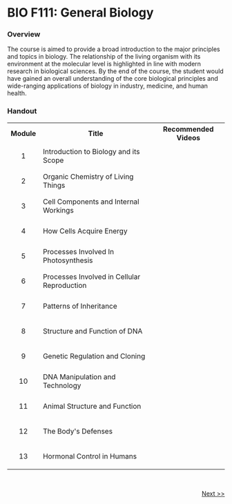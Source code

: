 # BIO F111: General Biology
### Overview
<p align = 'justified'> The course is aimed to provide a broad introduction to the major principles and topics in biology. The relationship of the living organism with its environment
  at the molecular level is highlighted in line with modern research in biological sciences. By the end of the course, the student would have gained an overall understanding
  of the core biological principles and wide-ranging applications of biology in industry, medicine, and human health. </p>

### Handout
<table>
  <tr>
    <th>Module</th>
    <th>Title</th>
    <th>Recommended Videos</th>
  </tr>
  <tr>
    <td><p align='center'>1</p></td>
    <td>Introduction to Biology and its Scope</td>
  </tr>
  <tr>
    <td><p align='center'>2</p></td>
    <td>Organic Chemistry of Living Things</td>
  </tr>
  <tr>
    <td><p align='center'>3</p></td>
    <td>Cell Components and Internal Workings</td>
  </tr>
  <tr>
    <td><p align='center'>4</p></td>
    <td>How Cells Acquire Energy</td>
  </tr>
  <tr>
    <td><p align='center'>5</p></td>
    <td>Processes Involved In Photosynthesis</td>
  </tr>
  <tr>
    <td><p align='center'>6</p></td>
    <td>Processes Involved in Cellular Reproduction</td>
  </tr>
  <tr>
    <td><p align='center'>7</p></td>
    <td>Patterns of Inheritance</td>
  </tr>
  <tr>
    <td><p align='center'>8</p></td>
    <td>Structure and Function of DNA</td>
  </tr>
  <tr>
    <td><p align='center'>9</p></td>
    <td>Genetic Regulation and Cloning</td>
  </tr>
  <tr>
    <td><p align='center'>10</p></td>
    <td>DNA Manipulation and Technology</td>
  </tr>
  <tr>
    <td><p align='center'>11</p></td>
    <td>Animal Structure and Function</td>
  </tr>
  <tr>
    <td><p align='center'>12</p></td>
    <td>The Body's Defenses</td>
  </tr>
  <tr>
    <td><p align='center'>13</p></td>
    <td>Hormonal Control in Humans</td>
  </tr>
</table>

<br>

<p align="right"><a href='BIOT F211.md'>Next >></a></p>
